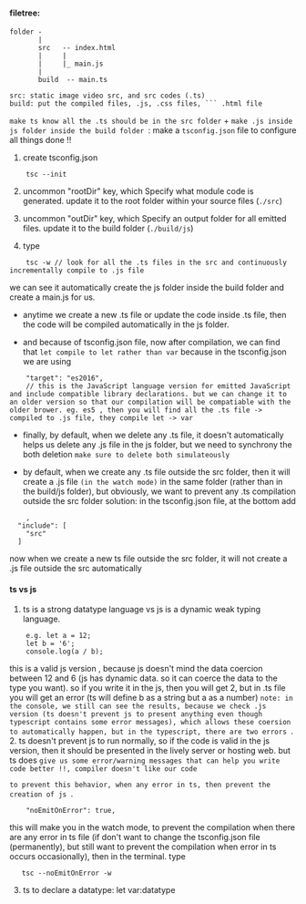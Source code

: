 #### filetree:

````
folder -
       |
       src   -- index.html
       |     |
       |     |_ main.js
       |
       build  -- main.ts

src: static image video src, and src codes (.ts)
build: put the compiled files, .js, .css files, ``` .html file

````

`make ts know all the .ts should be in the src folder` + `make .js inside js folder inside the build folder `: make a `tsconfig.json` file to configure all things done !!

1. create tsconfig.json

```
    tsc --init
```

2. uncommon "rootDir" key, which Specify what module code is generated. update it to the root folder within your source files (`./src`)

3. uncommon "outDir" key, which Specify an output folder for all emitted files. update it to the build folder (`./build/js`)

4. type

```
    tsc -w // look for all the .ts files in the src and continuously incrementally compile to .js file
```

we can see it automatically create the js folder inside the build folder and create a main.js for us.

- anytime we create a new .ts file or update the code inside .ts file, then the code will be compiled automatically in the js folder.

- and because of tsconfig.json file, now after compilation, we can find that `let compile to let rather than var` because in the tsconfig.json
  we are using

```
    "target": "es2016",
    // this is the JavaScript language version for emitted JavaScript and include compatible library declarations. but we can change it to an older version so that our compilation will be compatiable with the older brower. eg. es5 , then you will find all the .ts file -> compiled to .js file, they compile let -> var
```

- finally, by default, when we delete any .ts file, it doesn't automatically helps us delete any .js file in the js folder, but we need to synchrony the both deletion
  `make sure to delete both simulateously`

- by default, when we create any .ts file outside the src folder, then it will create a .js file `(in the watch mode)` in the same folder (rather than in the build/js folder), but obviously, we want to prevent any .ts compilation outside the src folder
  solution: in the tsconfig.json file, at the bottom add

```
    ,
  "include": [
    "src"
  ]
```

now when we create a new ts file outside the src folder, it will not create a .js file outside the src automatically

#### ts vs js

1. ts is a strong datatype language vs js is a dynamic weak typing language.

```
    e.g. let a = 12;
    let b = '6';
    console.log(a / b);
```

this is a valid js version , because js doesn't mind the data coercion between 12 and 6 (js has dynamic data. so it can coerce the data to the type you want). so if you write it in the js, then you will get 2, but in .ts file you will get an error (ts will define b as a string but a as a number)
`note: in the console, we still can see the results, because we check .js version (ts doesn't prevent js to present anything even though typescript contains some error messages), which allows these coersion to automatically happen, but in the typescript, there are two errors `. 2. ts doesn't prevent js to run normally, so if the code is valid in the js version, then it should be presented in the lively server or hosting web. but ts does `give us some error/warning messages that can help you write code better !!, compiler doesn't like our code`

`to prevent this behavior, when any error in ts, then prevent the creation of js `.

```
    "noEmitOnError": true,
```

this will make you in the watch mode, to prevent the compilation when there are any error in ts file (if don't want to change the tsconfig.json file (permanently), but still want to prevent the compilation when error in ts occurs occasionally), then in the terminal. type

```
   tsc --noEmitOnError -w
```

3.  ts to declare a datatype: let var:datatype
